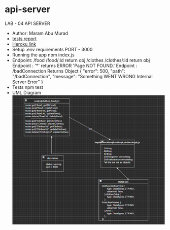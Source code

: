 # api-server
LAB - 04  API SERVER

* Author: Maram Abu Murad
* [tests report](https://github.com/Maram-997/api-server/actions)
* [Heroku link](https://api-server-04.herokuapp.com/)
* Setup
.env requirements PORT - 3000
* Running the app npm index.js
* Endpoint: /food /food/:id return obj
            /clothes /clothes/:id return obj
Endpoint : '*' returns ERROR 'Page NOT FOUND.'
Endpoint : /badConnection Returns Object { "error": 500, "path": "/badConnection", "message": "Something WENT WRONG Internal Server Error" }
* Tests 
npm test
* UML Diagram
![UML Diagram](uml04.png)